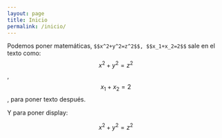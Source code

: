 ```yaml
---
layout: page
title: Inicio
permalink: /inicio/
---
```


Podemos poner matemáticas, `$$x^2+y^2=z^2$$, $$x_1+x_2=2$$` sale en el
texto como: $$x^2+y^2=z^2$$, $$x_1+x_2=2$$, para poner texto después.

Y para poner display:

$$
x^2+y^2=z^2
$$

